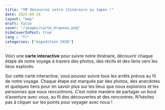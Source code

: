 ```yaml
---
title: "🗺️ Découvrez notre itinéraire au Japon !"
date: 2025-04-14
layout: "map"
draft: false 
cover: "/images/carte_drapeau.png"
hideCoverInPost: true 
lang : "fr"
categories: ["expedition 2026"]
---
```


Voici une **carte interactive** pour suivre notre itinéraire, découvrir chaque étape de notre voyage à travers des photos, des récits et des liens vers les lieux explorés.

<!--more-->

Sur cette carte interactive, vous pouvez suivre tous les arrêts prévus au fil de notre voyage. Chaque étape est marquée par des photos, des anecdotes et quelques liens pour en savoir plus sur les lieux que nous explorons et les personnes que nous rencontrons. C’est notre manière de partager un bout d’aventure avec vous, au fil des découvertes et des rencontres. N’hésitez pas à cliquer sur les points pour voyager avec nous ! 

<!-- Importation de Leaflet -->
<link rel="stylesheet" href="https://unpkg.com/leaflet@1.9.4/dist/leaflet.css" />
<script src="https://unpkg.com/leaflet@1.9.4/dist/leaflet.js"></script>

<!-- Création du conteneur de la carte -->
<div id="map" style="width: 100%; height: 500px;"></div>

<script>
  // Vérification que Leaflet est bien chargé
  console.log("Leaflet chargé ?", typeof L !== "undefined");

  // Création de la carte centrée sur le Japon
  var map = L.map('map').setView([36, 137], 5);

  // Ajout d'une couche de tuiles (OpenStreetMap)
  L.tileLayer('https://{s}.tile.openstreetmap.org/{z}/{x}/{y}.png', {
    attribution: '&copy; OpenStreetMap contributors'
  }).addTo(map);
  
<!-- Ajout des points des villes avec images-->
 var locations = [
    { coords: [35.682839, 139.759455], 
      text: "<b>Tokyo</b><br>Capitale du Japon<br><img src='/images/tokyo.jpg'width='150px'>" },
    { coords: [35.011564, 135.768149], 
      text: "<b>Kyoto</b><br>Ancienne capitale<br><img src='/images/kyoto.jpg' width='150px'>" },
    { coords: [34.693738, 135.502165], 
      text: "<b>Osaka</b><br> Forêt primitive de Kasugayama<br>"},
    { coords: [43.0667, 141.3500],
      text: "<b>Sapporo</b>" },
    { coords: [43.5333, 142.9500],
      text: "<b>Daisetsuzan</b><br>Parc national de Daisetsuzan<br>"},
    { coords: [43.0156, 144.3817],
      text: "<b>Kushiro</b><br>Parc national de Kushiro Shitsugen, écomusée du lac Toro-ko, sanctuaire de Tsurui-Itō Tanchō<br>"},
    { coords: [35.5011, 134.2351],
      text: "<b>Tottori</b><br>Zones humides de Hachigoro Toshima, parc Hyogo de la cigogne blanche orientale<br>"},
    { coords: [30.3580, 130.5280],
      text: "<b>Yakushima</b><br>Parc national de Yakushima<br> " },
    { coords: [26.2124, 127.6809],
      text: "<b>Okinawa</b><br>Manko Waterbird and Wetland Center<br> "},
    { coords: [24.3900, 123.8400],
      text: "<b>Iriomote-Ishigaki</b><br>Hirugi Mangrove Community<br>"},
    { coords: [40.5167, 140.2167],
      text: "<b>Shirakami-Sanchi</b><br>Forêt milléniare inscrite au World National Heritage<br> " }




];

<!-- Ajoute des pop-ip--> 
locations.forEach(loc => {L.marker(loc.coords).addTo(map).bindPopup(loc.text);});

</script>


<!-- pour ajouter un lien vers un post : <a href='/fr/posts/premier-article/'>Voir le post sur Tokyo</a --> 
